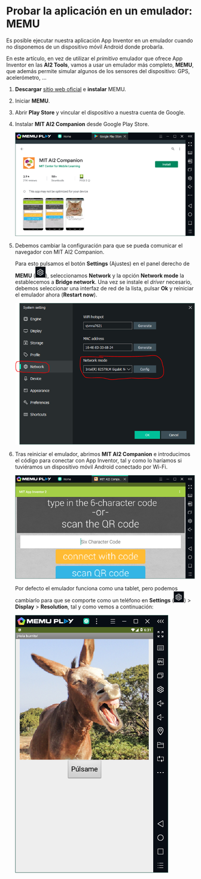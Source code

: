 # Probar la aplicación en un emulador: MEMU

Es posible ejecutar nuestra aplicación App Inventor en un emulador cuando no disponemos de un dispositivo móvil Android donde probarla.

En este artículo, en vez de utilizar el *primitivo* emulador que ofrece App Inventor en las **AI2 Tools**, vamos a usar un emulador más completo, **MEMU**, que además permite simular algunos de los sensores del dispositivo: GPS,  acelerómetro, ...

1. **Descargar** [sitio web oficial]( http://www.memuplay.com/ ) e **instalar** MEMU.

2. Iniciar **MEMU**.

3. Abrir **Play Store** y vincular el dispositivo a nuestra cuenta de Google.

4. Instalar **MIT AI2 Companion** desde Google Play Store.

   ![](images/probar-la-aplicacion-en-un-emulador-02.png)

5. Debemos cambiar la configuración para que se pueda comunicar el navegador con MIT AI2 Companion.

   Para esto pulsamos el botón **Settings** (Ajustes) en el panel derecho de **MEMU** (![image-20191204101309703](images/probar-la-aplicacion-en-un-emulador-04.png)), seleccionamos **Network** y la opción **Network mode** la establecemos a **Bridge network**. Una vez se instale el *driver* necesario, debemos seleccionar una interfaz de red de la lista, pulsar **Ok** y reiniciar el emulador ahora (**Restart now**).

   ![image-20191204101610499](images/probar-la-aplicacion-en-un-emulador-05.png)

6. Tras reiniciar el emulador, abrimos **MIT AI2 Companion** e introducimos el código para conectar con App Inventor, tal y como lo haríamos si tuviéramos un dispositivo móvil Android conectado por Wi-Fi.

   ![](images/probar-la-aplicacion-en-un-emulador-03.png)

   Por defecto el emulador funciona como una tablet, pero podemos cambiarlo para que se comporte como un teléfono en **Settings** (![image-20191204101309703](images/probar-la-aplicacion-en-un-emulador-04.png)) > **Display** > **Resolution**, tal y como vemos a continuación:

   ![](images/probar-la-aplicacion-en-un-emulador-06.png)